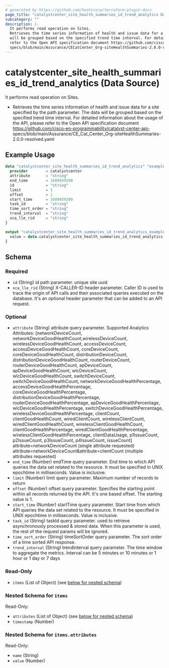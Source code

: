 ```yaml
---
# generated by https://github.com/hashicorp/terraform-plugin-docs
page_title: "catalystcenter_site_health_summaries_id_trend_analytics Data Source - terraform-provider-catalystcenter"
subcategory: ""
description: |-
  It performs read operation on Sites.
  Retrieves the time series information of health and issue data for a site specified by the path parameter. The data
  will be grouped based on the specified trend time interval. For detailed information about the usage of the API, please
  refer to the Open API specification document https://github.com/cisco-en-programmability/catalyst-center-api-
  specs/blob/main/Assurance/CECatCenter_Org-siteHealthSummaries-2.0.0-resolved.yaml
---
```


# catalystcenter_site_health_summaries_id_trend_analytics (Data Source)

It performs read operation on Sites.

- Retrieves the time series information of health and issue data for a site specified by the path parameter. The data
will be grouped based on the specified trend time interval. For detailed information about the usage of the API, please
refer to the Open API specification document https://github.com/cisco-en-programmability/catalyst-center-api-
specs/blob/main/Assurance/CE_Cat_Center_Org-siteHealthSummaries-2.0.0-resolved.yaml

## Example Usage

```terraform
data "catalystcenter_site_health_summaries_id_trend_analytics" "example" {
  provider        = catalystcenter
  attribute       = "string"
  end_time        = 1609459200
  id              = "string"
  limit           = 1
  offset          = 1
  start_time      = 1609459200
  task_id         = "string"
  time_sort_order = "string"
  trend_interval  = "string"
  xca_lle_rid     = "string"
}

output "catalystcenter_site_health_summaries_id_trend_analytics_example" {
  value = data.catalystcenter_site_health_summaries_id_trend_analytics.example.items
}
```

<!-- schema generated by tfplugindocs -->
## Schema

### Required

- `id` (String) id path parameter. unique site uuid
- `xca_lle_rid` (String) X-CALLER-ID header parameter. Caller ID is used to trace the origin of API calls and their associated queries executed on the database. It's an optional header parameter that can be added to an API request.

### Optional

- `attribute` (String) attribute query parameter. Supported Analytics Attributes:
[networkDeviceCount, networkDeviceGoodHealthCount,wirelessDeviceCount, wirelessDeviceGoodHealthCount, accessDeviceCount, accessDeviceGoodHealthCount, coreDeviceCount, coreDeviceGoodHealthCount, distributionDeviceCount, distributionDeviceGoodHealthCount, routerDeviceCount, routerDeviceGoodHealthCount, apDeviceCount, apDeviceGoodHealthCount, wlcDeviceCount, wlcDeviceGoodHealthCount, switchDeviceCount, switchDeviceGoodHealthCount, networkDeviceGoodHealthPercentage, accessDeviceGoodHealthPercentage, coreDeviceGoodHealthPercentage, distributionDeviceGoodHealthPercentage, routerDeviceGoodHealthPercentage, apDeviceGoodHealthPercentage, wlcDeviceGoodHealthPercentage, switchDeviceGoodHealthPercentage, wirelessDeviceGoodHealthPercentage, clientCount, clientGoodHealthCount, wiredClientCount, wirelessClientCount, wiredClientGoodHealthCount, wirelessClientGoodHealthCount, clientGoodHealthPercentage, wiredClientGoodHealthPercentage, wirelessClientGoodHealthPercentage, clientDataUsage, p1IssueCount, p2IssueCount, p3IssueCount, p4IssueCount, issueCount]
attribute=networkDeviceCount (single attribute requested)
attribute=networkDeviceCount&attribute=clientCount (multiple attributes requested)
- `end_time` (Number) endTime query parameter. End time to which API queries the data set related to the resource. It must be specified in UNIX epochtime in milliseconds. Value is inclusive.
- `limit` (Number) limit query parameter. Maximum number of records to return
- `offset` (Number) offset query parameter. Specifies the starting point within all records returned by the API. It's one based offset. The starting value is 1.
- `start_time` (Number) startTime query parameter. Start time from which API queries the data set related to the resource. It must be specified in UNIX epochtime in milliseconds. Value is inclusive.
- `task_id` (String) taskId query parameter. used to retrieve asynchronously processed & stored data. When this parameter is used, the rest of the request params will be ignored.
- `time_sort_order` (String) timeSortOrder query parameter. The sort order of a time sorted API response.
- `trend_interval` (String) trendInterval query parameter. The time window to aggregate the metrics. Interval can be 5 minutes or 10 minutes or 1 hour or 1 day or 7 days

### Read-Only

- `items` (List of Object) (see [below for nested schema](#nestedatt--items))

<a id="nestedatt--items"></a>
### Nested Schema for `items`

Read-Only:

- `attributes` (List of Object) (see [below for nested schema](#nestedobjatt--items--attributes))
- `timestamp` (Number)

<a id="nestedobjatt--items--attributes"></a>
### Nested Schema for `items.attributes`

Read-Only:

- `name` (String)
- `value` (Number)
